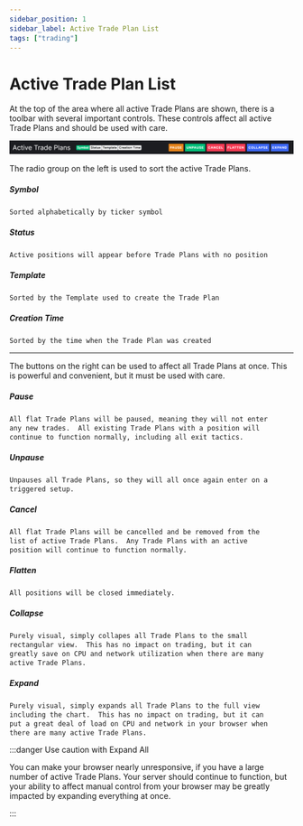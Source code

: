 ```yaml
---
sidebar_position: 1
sidebar_label: Active Trade Plan List
tags: ["trading"]
---
```

# Active Trade Plan List

At the top of the area where all active Trade Plans are shown, there is a toolbar with several important controls.  These controls affect all active Trade Plans and should be used with care.

![active-trade-plan-toolbar.png](/img/active-trade-plan-toolbar.png)

The radio group on the left is used to sort the active Trade Plans.

##### Symbol
    Sorted alphabetically by ticker symbol

##### Status
    Active positions will appear before Trade Plans with no position

##### Template
    Sorted by the Template used to create the Trade Plan

##### Creation Time
    Sorted by the time when the Trade Plan was created

---

The buttons on the right can be used to affect all Trade Plans at once.  This is powerful and convenient, but it must be used with care.

##### Pause
    All flat Trade Plans will be paused, meaning they will not enter 
    any new trades.  All existing Trade Plans with a position will 
    continue to function normally, including all exit tactics.

##### Unpause
    Unpauses all Trade Plans, so they will all once again enter on a 
    triggered setup.

##### Cancel
    All flat Trade Plans will be cancelled and be removed from the 
    list of active Trade Plans.  Any Trade Plans with an active 
    position will continue to function normally.

##### Flatten
    All positions will be closed immediately.

##### Collapse
    Purely visual, simply collapes all Trade Plans to the small 
    rectangular view.  This has no impact on trading, but it can 
    greatly save on CPU and network utilization when there are many 
    active Trade Plans.

##### Expand
    Purely visual, simply expands all Trade Plans to the full view
    including the chart.  This has no impact on trading, but it can
    put a great deal of load on CPU and network in your browser when
    there are many active Trade Plans.

:::danger Use caution with Expand All

You can make your browser nearly unresponsive, if you have a large number of active Trade Plans.  Your server should continue to function, but your ability to affect manual control from your browser may be greatly impacted by expanding everything at once.

:::
